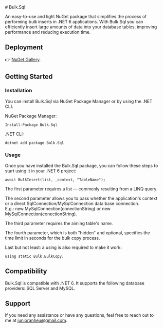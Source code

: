 ﻿﻿# Bulk.Sql

An easy-to-use and light NuGet package that simplifies the process of performing bulk inserts in .NET 6 applications. With Bulk.Sql you can efficiently insert large amounts of data into your database tables, improving performance and reducing execution time.

## Deployment

👉 [NuGet Gallery](https://www.nuget.org/packages/Bulk.Sql/).

## Getting Started
### Installation

You can install Bulk.Sql via NuGet Package Manager or by using the .NET CLI.

NuGet Package Manager:

```
Install-Package Bulk.Sql
```

.NET CLI:

```
dotnet add package Bulk.Sql
```

### Usage

Once you have installed the Bulk.Sql package, you can follow these steps to start using it in your .NET 6 project:

```
await BulkInsert(list, _context, "TableName");
```

The first parameter requires a list — commonly resulting from a LINQ query.

The second parameter allows you to pass whether the application's context or a direct SqlConnection/MySqlConnection data base connection.<br/>
E.g.: new MySqlConnection(conectionString) or new MySqlConnection(conectionString).

The third parameter requires the aiming table's name.

The fourth parameter, which is both "hidden" and optional, specifies the time limit in seconds for the bulk copy process.

Last but not least: a using is also required to make it work:

```
using static Bulk.BulkCopy;
```

## Compatibility

Bulk.Sql is compatible with .NET 6. It supports the following database providers: SQL Server and MySQL.

## Support

If you need any assistance or have any questions, feel free to reach out to me at junioranheu@gmail.com.
